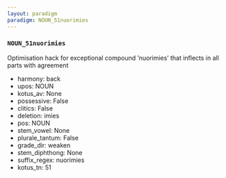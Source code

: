 ```yaml
---
layout: paradigm
paradigm: NOUN_51nuorimies
---
```

### ` NOUN_51nuorimies `

Optimisation hack for exceptional compound ’nuorimies’ that inflects in all parts with agreement
* harmony: back
* upos: NOUN
* kotus_av: None
* possessive: False
* clitics: False
* deletion: imies
* pos: NOUN
* stem_vowel: None
* plurale_tantum: False
* grade_dir: weaken
* stem_diphthong: None
* suffix_regex: nuorimies
* kotus_tn: 51
